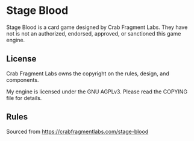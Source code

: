 # Stage Blood

Stage Blood is a card game designed by Crab Fragment Labs.
They have not is not an authorized, endorsed, approved, or sanctioned this game engine.

## License
Crab Fragment Labs owns the copyright on the rules, design, and components.

My engine is licensed under the GNU AGPLv3.
Please read the COPYING file for details.

## Rules
Sourced from https://crabfragmentlabs.com/stage-blood

